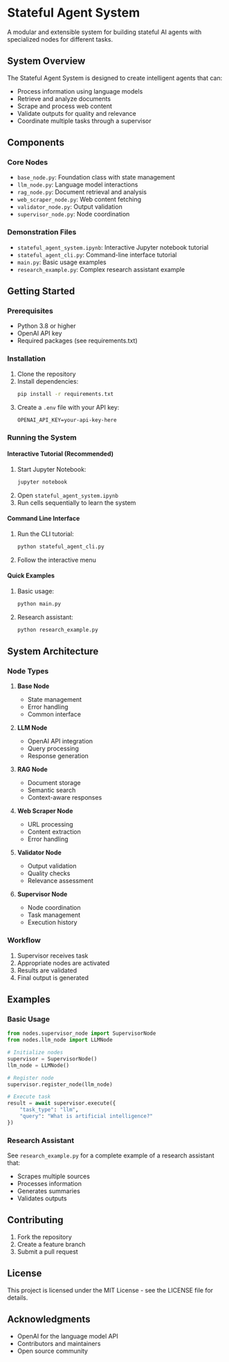 # Stateful Agent System

A modular and extensible system for building stateful AI agents with specialized nodes for different tasks.

## System Overview

The Stateful Agent System is designed to create intelligent agents that can:
- Process information using language models
- Retrieve and analyze documents
- Scrape and process web content
- Validate outputs for quality and relevance
- Coordinate multiple tasks through a supervisor

## Components

### Core Nodes
- `base_node.py`: Foundation class with state management
- `llm_node.py`: Language model interactions
- `rag_node.py`: Document retrieval and analysis
- `web_scraper_node.py`: Web content fetching
- `validator_node.py`: Output validation
- `supervisor_node.py`: Node coordination

### Demonstration Files
- `stateful_agent_system.ipynb`: Interactive Jupyter notebook tutorial
- `stateful_agent_cli.py`: Command-line interface tutorial
- `main.py`: Basic usage examples
- `research_example.py`: Complex research assistant example

## Getting Started

### Prerequisites
- Python 3.8 or higher
- OpenAI API key
- Required packages (see requirements.txt)

### Installation
1. Clone the repository
2. Install dependencies:
   ```bash
   pip install -r requirements.txt
   ```
3. Create a `.env` file with your API key:
   ```
   OPENAI_API_KEY=your-api-key-here
   ```

### Running the System

#### Interactive Tutorial (Recommended)
1. Start Jupyter Notebook:
   ```bash
   jupyter notebook
   ```
2. Open `stateful_agent_system.ipynb`
3. Run cells sequentially to learn the system

#### Command Line Interface
1. Run the CLI tutorial:
   ```bash
   python stateful_agent_cli.py
   ```
2. Follow the interactive menu

#### Quick Examples
1. Basic usage:
   ```bash
   python main.py
   ```
2. Research assistant:
   ```bash
   python research_example.py
   ```

## System Architecture

### Node Types
1. **Base Node**
   - State management
   - Error handling
   - Common interface

2. **LLM Node**
   - OpenAI API integration
   - Query processing
   - Response generation

3. **RAG Node**
   - Document storage
   - Semantic search
   - Context-aware responses

4. **Web Scraper Node**
   - URL processing
   - Content extraction
   - Error handling

5. **Validator Node**
   - Output validation
   - Quality checks
   - Relevance assessment

6. **Supervisor Node**
   - Node coordination
   - Task management
   - Execution history

### Workflow
1. Supervisor receives task
2. Appropriate nodes are activated
3. Results are validated
4. Final output is generated

## Examples

### Basic Usage
```python
from nodes.supervisor_node import SupervisorNode
from nodes.llm_node import LLMNode

# Initialize nodes
supervisor = SupervisorNode()
llm_node = LLMNode()

# Register node
supervisor.register_node(llm_node)

# Execute task
result = await supervisor.execute({
    "task_type": "llm",
    "query": "What is artificial intelligence?"
})
```

### Research Assistant
See `research_example.py` for a complete example of a research assistant that:
- Scrapes multiple sources
- Processes information
- Generates summaries
- Validates outputs

## Contributing
1. Fork the repository
2. Create a feature branch
3. Submit a pull request

## License
This project is licensed under the MIT License - see the LICENSE file for details.

## Acknowledgments
- OpenAI for the language model API
- Contributors and maintainers
- Open source community 